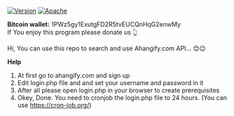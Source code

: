 [![Version](https://img.shields.io/badge/version-v1.0.0-blue.svg)]()
[![Apache](https://img.shields.io/packagist/l/doctrine/orm.svg)](https://github.com/MrSubmissive/ahangify/blob/master/LICENSE) 
<br/>

**Bitcoin wallet:** 1PWz5gy1ExutgFD2R5tvEUCQnHqG2enwMy<br/>
If You enjoy this program please donate us 👆

Hi, You can use this repo to search and use Ahangify.com API... 😊😉

**Help**  
1) At first go to ahangify.com and sign up 
2) Edit login.php file and and set your username and password in it
3) After all please open login.php in your browser to create prerequisites
4) Okey, Done. You need to cronjob the login.php file to 24 hours. (You can use https://cron-job.org/)

